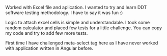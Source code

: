 Worked with Excel file and aplication. I wanted to try and learn DDT software testing methodology.
I have to say it was fun :)

Logic to attach excel cells is simple and understandable. I took some random calculator and placed few tests for a little challenge.
You can copy my code and try to add few more tests.


First time I have challenged meta-select tag here as I have never worked with application written in Angular before.
